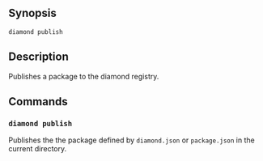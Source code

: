 ## Synopsis
```
diamond publish
```

## Description
  Publishes a package to the diamond registry.


## Commands
### `diamond publish`

  Publishes the the package defined by `diamond.json` or `package.json` in the current directory.